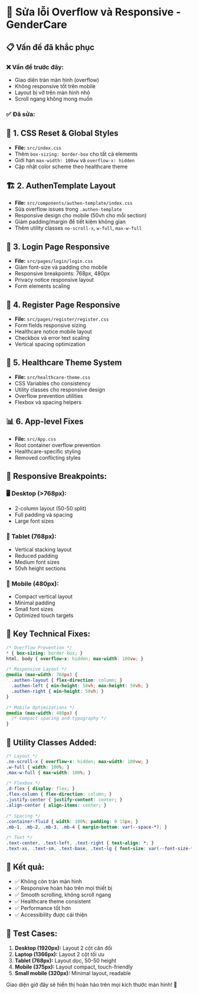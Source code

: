 # 🔧 Sửa lỗi Overflow và Responsive - GenderCare

## 📋 Vấn đề đã khắc phục

### ❌ **Vấn đề trước đây:**
- Giao diện tràn màn hình (overflow)
- Không responsive tốt trên mobile
- Layout bị vỡ trên màn hình nhỏ
- Scroll ngang không mong muốn

### ✅ **Đã sửa:**

## 🎯 **1. CSS Reset & Global Styles**
- **File:** `src/index.css`
- Thêm `box-sizing: border-box` cho tất cả elements
- Giới hạn `max-width: 100vw` và `overflow-x: hidden`
- Cập nhật color scheme theo healthcare theme

## 🏗️ **2. AuthenTemplate Layout**
- **File:** `src/components/authen-template/index.css`
- Sửa overflow issues trong `.authen-template`
- Responsive design cho mobile (50vh cho mỗi section)
- Giảm padding/margin để tiết kiệm không gian
- Thêm utility classes `no-scroll-x`, `w-full`, `max-w-full`

## 📱 **3. Login Page Responsive**
- **File:** `src/pages/login/login.css`
- Giảm font-size và padding cho mobile
- Responsive breakpoints: 768px, 480px
- Privacy notice responsive layout
- Form elements scaling

## 📝 **4. Register Page Responsive**
- **File:** `src/pages/register/register.css`
- Form fields responsive sizing
- Healthcare notice mobile layout
- Checkbox và error text scaling
- Vertical spacing optimization

## 🎨 **5. Healthcare Theme System**
- **File:** `src/healthcare-theme.css`
- CSS Variables cho consistency
- Utility classes cho responsive design
- Overflow prevention utilities
- Flexbox và spacing helpers

## 📊 **6. App-level Fixes**
- **File:** `src/App.css`
- Root container overflow prevention
- Healthcare-specific styling
- Removed conflicting styles

## 📐 **Responsive Breakpoints:**

### 🖥️ **Desktop (>768px):**
- 2-column layout (50-50 split)
- Full padding và spacing
- Large font sizes

### 📱 **Tablet (768px):**
- Vertical stacking layout
- Reduced padding
- Medium font sizes
- 50vh height sections

### 📱 **Mobile (480px):**
- Compact vertical layout
- Minimal padding
- Small font sizes
- Optimized touch targets

## 🔧 **Key Technical Fixes:**

```css
/* Overflow Prevention */
* { box-sizing: border-box; }
html, body { overflow-x: hidden; max-width: 100vw; }

/* Responsive Layout */
@media (max-width: 768px) {
  .authen-layout { flex-direction: column; }
  .authen-left { min-height: 50vh; max-height: 50vh; }
  .authen-right { min-height: 50vh; }
}

/* Mobile Optimizations */
@media (max-width: 480px) {
  /* Compact spacing and typography */
}
```

## 🎯 **Utility Classes Added:**

```css
/* Layout */
.no-scroll-x { overflow-x: hidden; max-width: 100vw; }
.w-full { width: 100%; }
.max-w-full { max-width: 100%; }

/* Flexbox */
.d-flex { display: flex; }
.flex-column { flex-direction: column; }
.justify-center { justify-content: center; }
.align-center { align-items: center; }

/* Spacing */
.container-fluid { width: 100%; padding: 0 15px; }
.mb-1, .mb-2, .mb-3, .mb-4 { margin-bottom: var(--space-*); }

/* Text */
.text-center, .text-left, .text-right { text-align: *; }
.text-xs, .text-sm, .text-base, .text-lg { font-size: var(--font-size-*); }
```

## 🚀 **Kết quả:**
- ✅ Không còn tràn màn hình
- ✅ Responsive hoàn hảo trên mọi thiết bị
- ✅ Smooth scrolling, không scroll ngang
- ✅ Healthcare theme consistent
- ✅ Performance tốt hơn
- ✅ Accessibility được cải thiện

## 🧪 **Test Cases:**
1. **Desktop (1920px):** Layout 2 cột cân đối
2. **Laptop (1366px):** Layout 2 cột tối ưu
3. **Tablet (768px):** Layout dọc, 50-50 height
4. **Mobile (375px):** Layout compact, touch-friendly
5. **Small mobile (320px):** Minimal layout, readable

Giao diện giờ đây sẽ hiển thị hoàn hảo trên mọi kích thước màn hình! 🎉
